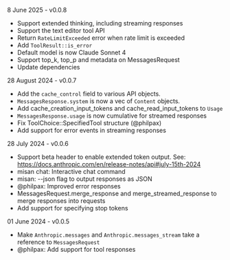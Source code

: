 8 June 2025 - v0.0.8

- Support extended thinking, including streaming responses
- Support the text editor tool API
- Return `RateLimitExceeded` error when rate limit is exceeded
- Add `ToolResult::is_error`
- Default model is now Claude Sonnet 4
- Support top_k, top_p and metadata on MessagesRequest
- Update dependencies


28 August 2024 - v0.0.7

- Add the `cache_control` field to various API objects. 
- `MessagesResponse.system` is now a vec of `Content` objects.
- Add cache_creation_input_tokens and cache_read_input_tokens to `Usage`
- `MessagesResponse.usage` is now cumulative for streamed responses 
- Fix ToolChoice::SpecifiedTool structure (@philpax)
- Add support for error events in streaming responses

28 July 2024 - v0.0.6

- Support beta header to enable extended token output. See:
    https://docs.anthropic.com/en/release-notes/api#july-15th-2024
- misan chat: Interactive chat command
- misan: --json flag to output responses as JSON
- @philpax: Improved error responses
- MessagesRequest.merge_response and merge_streamed_response to merge responses 
  into requests 
- Add support for specifying stop tokens


01 June 2024 - v0.0.5

- Make `Anthropic.messages` and `Anthropic.messages_stream` take a reference to `MessagesRequest`
- @philpax: Add support for tool responses

